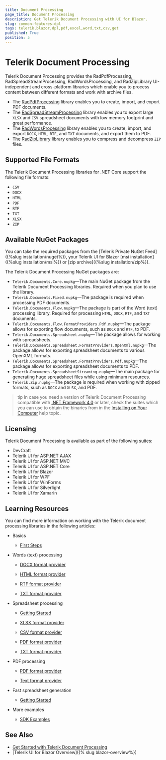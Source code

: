 ```yaml
---
title: Document Processing
page_title: Document Processing
description: Get Telerik Document Processing with UI for Blazor.
slug: common-features-dpl
tags: telerik,blazor,dpl,pdf,excel,word,txt,csv,get
published: True
position: 5
---
```


# Telerik Document Processing
Telerik Document Processing provides the RadPdfProcessing, RadSpreadStreamProcessing, RadWordsProcessing, and RadZipLibrary UI-independent and cross-platform libraries which enable you to process content between different formats and work with archive files.

* The [RadPdfProcessing](http://docs.telerik.com/devtools/document-processing/libraries/radpdfprocessing/overview) library enables you to create, import, and export PDF documents.
* The [RadSpreadStreamProcessing](http://docs.telerik.com/devtools/document-processing/libraries/radspreadstreamprocessing/overview) library enables you to export large `XLSX` and `CSV` spreadsheet documents with low memory footprint and great performance.
* The [RadWordsProcessing](http://docs.telerik.com/devtools/document-processing/libraries/radwordsprocessing/overview) library enables you to create, import, and export `DOCX`, `HTML`, `RTF`, and `TXT` documents, and export them to PDF.
* The [RadZipLibrary](http://docs.telerik.com/devtools/document-processing/libraries/radziplibrary/overview) library enables you to compress and decompress `ZIP` files.

## Supported File Formats

The Telerik Document Processing libraries for .NET Core support the following file formats:

* `CSV`
* `DOCX`
* `HTML`
* `PDF`
* `RTF`
* `TXT`
* `XLSX`
* `ZIP`

## Available NuGet Packages

You can take the required packages from the [Telerik Private NuGet Feed]({%slug installation/nuget%}), your Telerik UI for Blazor [msi installation]({%slug installation/msi%}) or [zip archive]({%slug installation/zip%}).

The Telerik Document Processing NuGet packages are:

* `Telerik.Documents.Core.nupkg`&mdash;The main NuGet package from the Telerik Document Processing libraries. Required when you plan to use the library.
* `Telerik.Documents.Fixed.nupkg`&mdash;The package is required when processing PDF documents.
* `Telerik.Documents.Flow.nupkg`&mdash;The package is part of the Word (text) processing library. Required for processing `HTML`, `DOCX`, `RTF`, and `TXT` documents.
* `Telerik.Documents.Flow.FormatProviders.Pdf.nupkg`&mdash;The package allows for exporting flow documents, such as `DOCX` and `RTF`, to PDF.
* `Telerik.Documents.Spreadsheet.nupkg`&mdash;The package allows for working with spreadsheets.
* `Telerik.Documents.Spreadsheet.FormatProviders.OpenXml.nupkg`&mdash;The package allows for exporting spreadsheet documents to various OpenXML formats.
* `Telerik.Documents.Spreadsheet.FormatProviders.Pdf.nupkg`&mdash;The package allows for exporting spreadsheet documents to PDF.
* `Telerik.Documents.SpreadsheetStreaming.nupkg`&mdash;The main package for generating huge spreadsheet files while using minimum resources.
* `Telerik.Zip.nupkg`&mdash;The package is required when working with zipped formats, such as `DOCX` and `XLSX`, and PDF.

>tip In case you need a version of Telerik Document Processing compatible with [.NET Framework 4.0](https://dotnet.microsoft.com/download/dotnet-framework/net40) or later, check the suites which you can use to obtain the binaries from in the [Installing on Your Computer](https://docs.telerik.com/devtools/document-processing/getting-started/installing-on-your-computer) help topic.

## Licensing

Telerik Document Processing is available as part of the following suites:

* DevCraft
* Telerik UI for ASP.NET AJAX
* Telerik UI for ASP.NET MVC
* Telerik UI for ASP.NET Core
* Telerik UI for Blazor
* Telerik UI for WPF
* Telerik UI for WinForms
* Telerik UI for Silverlight
* Telerik UI for Xamarin

## Learning Resources

You can find more information on working with the Telerik document processing libraries in the following articles:

* Basics

    * [First Steps](https://docs.telerik.com/devtools/document-processing/getting-started/first-steps)

* Words (text) processing

	* [DOCX format provider](http://docs.telerik.com/devtools/document-processing/libraries/radwordsprocessing/formats-and-conversion/docx/docxformatprovider)

	* [HTML format provider](http://docs.telerik.com/devtools/document-processing/libraries/radwordsprocessing/formats-and-conversion/html/htmlformatprovider)

	* [RTF format provider](http://docs.telerik.com/devtools/document-processing/libraries/radwordsprocessing/formats-and-conversion/rtf/rtfformatprovider)

	* [TXT format provider](http://docs.telerik.com/devtools/document-processing/libraries/radwordsprocessing/formats-and-conversion/plain-text/txt-txtformatprovider)

* Spreadsheet processing

	* [Getting Started](http://docs.telerik.com/devtools/document-processing/libraries/radspreadprocessing/getting-started)

	* [XLSX format provider](http://docs.telerik.com/devtools/document-processing/libraries/radspreadprocessing/formats-and-conversion/xlsx/xlsxformatprovider)

	* [CSV format provider](http://docs.telerik.com/devtools/document-processing/libraries/radspreadprocessing/formats-and-conversion/csv/csvformatprovider)

	* [PDF format provider](http://docs.telerik.com/devtools/document-processing/libraries/radspreadprocessing/formats-and-conversion/pdf/pdfformatprovider)

	* [TXT format provider](http://docs.telerik.com/devtools/document-processing/libraries/radspreadprocessing/formats-and-conversion/txt/txtformatprovider)

* PDF processing

	* [PDF format provider](http://docs.telerik.com/devtools/document-processing/libraries/radpdfprocessing/formats-and-conversion/pdf/pdfformatprovider)
	
	* [Text format provider](http://docs.telerik.com/devtools/document-processing/libraries/radpdfprocessing/formats-and-conversion/plain-text/textformatprovider)

* Fast spreadsheet generation
	
	* [Getting Started](http://docs.telerik.com/devtools/document-processing/libraries/radspreadstreamprocessing/getting-started)

* More examples

    * [SDK Examples](https://github.com/telerik/document-processing-sdk)

## See Also

* [Get Started with Telerik Document Processing](http://docs.telerik.com/devtools/document-processing/installation-and-deployment/installing-on-your-computer)
* [Telerik UI for Blazor Overview]({% slug blazor-overview%})